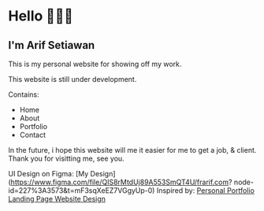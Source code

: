 # Hello 👋👋👋

## I'm Arif Setiawan

This is my personal website for showing off my work.

This website is still under development.

Contains:

- Home
- About
- Portfolio
- Contact

In the future, i hope this website will me it easier for me to get a job, & client.
Thank you for visitting me, see you.

UI Design on Figma: [My Design](https://www.figma.com/file/QIS8rMtdUj89A553SmQT4U/frarif.com?
node-id=227%3A3573&t=mF3sqXeEZ7VGgyUp-0)
Inspired by: [Personal Portfolio Landing Page Website Design](https://www.behance.net/gallery/148127811/Personal-Portfolio-Landing-Page-Website-Design)
